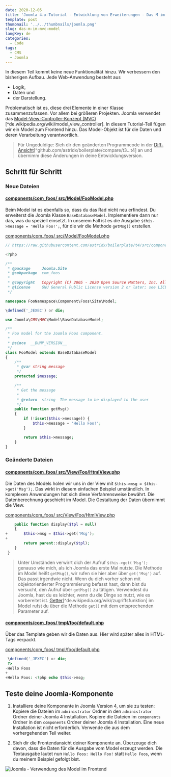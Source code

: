 ```yaml
---
date: 2020-12-05
title: 'Joomla 4.x-Tutorial - Entwicklung von Erweiterungen - Das M im MVC: Model'
template: post
thumbnail: '../../thumbnails/joomla.png'
slug: das-m-im-mvc-model
langKey: de
categories:
  - Code
tags:
  - CMS
  - Joomla
---
```


In diesem Teil kommt keine neue Funktionalität hinzu. Wir verbessern den bisherigen Aufbau. Jede Web-Anwendung besteht aus

- Logik,
- Daten und
- der Darstellung.<!-- \index{Model-View-Controller} -->

Problematisch ist es, diese drei Elemente in einer Klasse zusammenzufassen. Vor allem bei größeren Projekten. Joomla verwendet das [Model-View-Controller-Konzept (MVC)](https://de.wikipedia.org/wiki/Model_View_Controller)[^de.wikipedia.org/wiki/model_view_controller]. In diesem Tutorial-Teil fügen wir ein Model zum Frontend hinzu. Das Model-Objekt ist für die Daten und deren Verarbeitung verantwortlich.

> Für Ungeduldige: Sieh dir den geänderten Programmcode in der [Diff-Ansicht](https://github.com/astridx/boilerplate/compare/t3...t4)[^github.com/astridx/boilerplate/compare/t3...t4] an und übernimm diese Änderungen in deine Entwicklungsversion.

## Schritt für Schritt

### Neue Dateien

<!-- prettier-ignore -->
#### [components/com\_foos/ src/Model/FooModel.php](https://github.com/astridx/boilerplate/compare/t3...t4#diff-599caddf64a6ed0c335bc9c9f828f029)

Beim Model ist es ebenfalls so, dass du das Rad nicht neu erfindest. Du erweiterst die Joomla Klasse `BaseDatabaseModel`. Implementiere dann nur das, was du speziell einsetzt. In unserem Fall ist es die Ausgabe `$this->message = 'Hello Foo!';`, für die wir die Methode `getMsg()` erstellen.

[components/com_foos/ src/Model/FooModel.php](https://github.com/astridx/boilerplate/blob/4951c642c75d353de06bcc78de3efb7e20b0f93d/src/components/com_foos/src/Model/FooModel.php)

```php {numberLines: -2}
// https://raw.githubusercontent.com/astridx/boilerplate/t4/src/components/com_foos/src/Model/FooModel.php

<?php

/**
 * @package     Joomla.Site
 * @subpackage  com_foos
 *
 * @copyright   Copyright (C) 2005 - 2020 Open Source Matters, Inc. All rights reserved.
 * @license     GNU General Public License version 2 or later; see LICENSE.txt
 */

namespace FooNamespace\Component\Foos\Site\Model;

\defined('_JEXEC') or die;

use Joomla\CMS\MVC\Model\BaseDatabaseModel;

/**
 * Foo model for the Joomla Foos component.
 *
 * @since  __BUMP_VERSION__
 */
class FooModel extends BaseDatabaseModel
{
	/**
	 * @var string message
	 */
	protected $message;

	/**
	 * Get the message
	 *
	 * @return  string  The message to be displayed to the user
	 */
	public function getMsg()
	{
		if (!isset($this->message)) {
			$this->message = 'Hello Foo!';
		}

		return $this->message;
	}
}

```

### Geänderte Dateien

<!-- prettier-ignore -->
#### [components/com\_foos/ src/View/Foo/HtmlView.php](https://github.com/astridx/boilerplate/compare/t3...t4#diff-c77adeff4ff9e321c996e0e12c54b656)

Die Daten des Models holen wir uns in der View mit `$this->msg = $this->get('Msg');`. Das wirkt in diesem einfachen Beispiel umständlich. In komplexen Anwendungen hat sich diese Verfahrensweise bewährt. Die Datenberechnung geschieht im Model. Die Gestaltung der Daten übernimmt die View.

[components/com_foos/ src/View/Foo/HtmlView.php](https://github.com/astridx/boilerplate/blob/4951c642c75d353de06bcc78de3efb7e20b0f93d/src/components/com_foos/src/View/Foo/HtmlView.php)

```php {diff}
 	public function display($tpl = null)
 	{
+		$this->msg = $this->get('Msg');
+
 		return parent::display($tpl);
 	}
 }

```

> Unter Umständen verwirrt dich der Aufruf `$this->get('Msg');` genauso wie mich, als ich Joomla das erste Mal nutzte. Die Methode im Model heißt `getMsg()`, wir rufen sie hier aber über `get('Msg')` auf. Das passt irgendwie nicht. Wenn du dich vorher schon mit objektorientierter Programmierung befasst hast, dann bist du versucht, den Aufruf über `getMsg()` zu tätigen. Verwendest du Joomla, hast du es leichter, wenn du die Dinge so nutzt, wie es vorbereitet ist. [Getter](https://de.wikipedia.org/w/index.php?title=Zugriffsfunktion&oldid=196247734)[^de.wikipedia.org/wiki/zugriffsfunktion] im Model rufst du über die Methode `get()` mit dem entsprechenden Parameter auf.

<!-- prettier-ignore -->
#### [components/com\_foos/ tmpl/foo/default.php](https://github.com/astridx/boilerplate/compare/t3...t4#diff-a33732ebd6992540b8adca5615b51a1f)

Über das Template geben wir die Daten aus. Hier wird später alles in HTML-Tags verpackt.

[components/com_foos/ tmpl/foo/default.php](https://github.com/astridx/boilerplate/blob/4951c642c75d353de06bcc78de3efb7e20b0f93d/src/components/com_foos/tmpl/foo/default.php)

```php {diff}
 \defined('_JEXEC') or die;
 ?>
-Hello Foos
+
+Hello Foos: <?php echo $this->msg;

```

## Teste deine Joomla-Komponente

1. Installiere deine Komponente in Joomla Version 4, um sie zu testen: Kopiere die Dateien im `administrator` Ordner in den `administrator` Ordner deiner Joomla 4 Installation. Kopiere die Dateien im `components` Ordner in den `components` Ordner deiner Joomla 4 Installation. Eine neue Installation ist nicht erforderlich. Verwende die aus dem vorhergehenden Teil weiter.

2. Sieh dir die Frontendansicht deiner Komponente an. Überzeuge dich davon, dass die Daten für die Ausgabe vom Model erzeugt werden. Die Textausgabe lautet nun `Hello Foos: Hello Foo!` statt `Hello Foos`, wenn du meinem Beispiel gefolgt bist.

![Joomla - Verwendung des Model im Frontend](/images/j4x5x1.png)
<img src="https://vg08.met.vgwort.de/na/5edb5ab163424dbf8f3f773464101cd3" width="1" height="1" alt="">
